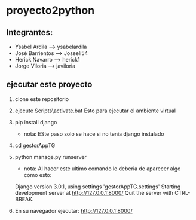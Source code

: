 # proyecto2python
## Integrantes:
* Ysabel Ardila --> ysabelardila
* José Barrientos --> Joseeli54
* Herick Navarro --> herick1
* Jorge Viloria --> javiloria


## ejecutar este proyecto
1. clone este repositorio

2. ejecute Scripts\activate.bat 
	Esto para ejecutar el ambiente virtual

3. pip install django 
	* nota: ESte paso solo se hace si no tenia django instalado

4. cd gestorAppTG

5. python manage.py runserver 
	* nota: Al hacer este ultimo comando le deberia de aparecer algo como esto: 

	Django version 3.0.1, using settings 'gestorAppTG.settings'
	Starting development server at http://127.0.0.1:8000/
	Quit the server with CTRL-BREAK.

6. En su navegador ejecutar: http://127.0.0.1:8000/
